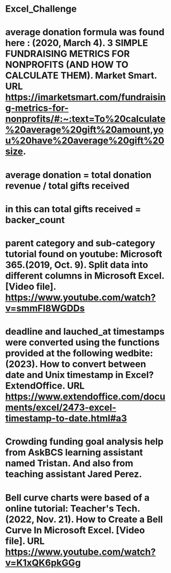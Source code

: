 # Excel_Challenge
# average donation formula was found here : (2020, March 4). 3 SIMPLE FUNDRAISING METRICS FOR NONPROFITS (AND HOW TO CALCULATE THEM). Market Smart. URL https://imarketsmart.com/fundraising-metrics-for-nonprofits/#:~:text=To%20calculate%20average%20gift%20amount,you%20have%20average%20gift%20size. 
# average donation = total donation revenue / total gifts received
# in this can total gifts received = backer_count
# parent category and sub-category tutorial found on youtube: Microsoft 365.(2019, Oct. 9). Split data into different columns in Microsoft Excel. [Video file]. https://www.youtube.com/watch?v=smmFI8WGDDs
# deadline and lauched_at timestamps were converted using the functions provided at the following wedbite: (2023). How to convert between date and Unix timestamp in Excel? ExtendOffice. URL https://www.extendoffice.com/documents/excel/2473-excel-timestamp-to-date.html#a3
# Crowding funding goal analysis help from AskBCS learning assistant named Tristan. And also from teaching assistant Jared Perez.
# Bell curve charts were based of a online tutorial: Teacher's Tech.(2022, Nov. 21). How to Create a Bell Curve In Microsoft Excel. [Video file]. URL https://www.youtube.com/watch?v=K1xQK6pkGGg
